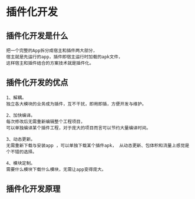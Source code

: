 # 插件化开发
## 插件化开发是什么
```text
把一个完整的App拆分成宿主和插件两大部分，
宿主就是先运行的app，插件即宿主运行时加载的apk文件，
这样宿主和插件结合的方案技术就是插件化。
```


## 插件化开发的优点
```text
1、解耦。
独立各大模块的业务成为插件，互不干扰，即用即插，方便开发与维护。

2、加快编译。
每次修改后无需重新编辑整个工程项目，
可以单独编译某个插件工程，对于庞大的项目而言可以节约大量编译时间。

3、动态更新。
无需重新下载与安装app ，可以单独下载某个插件apk， 从动态更新、包体积和流量上感觉是个不错的选择。

4、模块定制。
需要什么模块下载什么模块，无需让app变得庞大。
```

## 插件化开发原理
```text

```